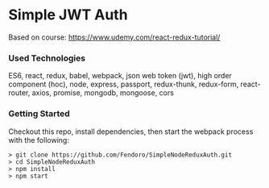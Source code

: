 # Simple JWT Auth

Based on course: https://www.udemy.com/react-redux-tutorial/

### Used Technologies

ES6, react, redux, babel, webpack, json web token (jwt), high order component (hoc), node, express, passport, redux-thunk, redux-form, react-router, axios, promise, mongodb, mongoose, cors

### Getting Started

Checkout this repo, install dependencies, then start the webpack process with the following:

```
> git clone https://github.com/Fendoro/SimpleNodeReduxAuth.git
> cd SimpleNodeReduxAuth
> npm install
> npm start
```
